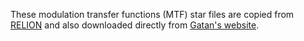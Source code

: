 These modulation transfer functions (MTF) star files are copied from [RELION](https://github.com/3dem/relion/tree/master/data) and also downloaded directly from [Gatan's website](https://www.gatan.com/techniques/cryo-em#MTF).